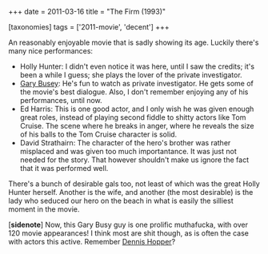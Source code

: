 +++
date = 2011-03-16
title = "The Firm (1993)"

[taxonomies]
tags = ['2011-movie', 'decent']
+++

An reasonably enjoyable movie that is sadly showing its age. Luckily
there\'s many nice performances:

-   Holly Hunter: I didn\'t even notice it was here, until I saw the
    credits; it\'s been a while I guess; she plays the lover of the
    private investigator.
-   [Gary Busey][]: He\'s fun to watch as private investigator. He gets
    some of the movie\'s best dialogue. Also, I don\'t remember enjoying
    any of his performances, until now.
-   Ed Harris: This is one good actor, and I only wish he was given
    enough great roles, instead of playing second fiddle to shitty
    actors like Tom Cruise. The scene where he breaks in anger, where he
    reveals the size of his balls to the Tom Cruise character is solid.
-   David Strathairn: The character of the hero\'s brother was rather
    misplaced and was given too much importantance. It was just not
    needed for the story. That however shouldn\'t make us ignore the
    fact that it was performed well.

There\'s a bunch of desirable gals too, not least of which was the great
Holly Hunter herself. Another is the wife, and another (the most
desirable) is the lady who seduced our hero on the beach in what is
easily the silliest moment in the movie.

\[**sidenote**\] Now, this Gary Busy guy is one prolific muthafucka,
with over 120 movie appearances! I think most are shit though, as is
often the case with actors this active. Remember [Dennis Hopper]?

  [Gary Busey]: http://en.wikipedia.org/wiki/Gary_Busey
  [Dennis Hopper]: http://en.wikipedia.org/wiki/Dennis_Hopper_filmography
